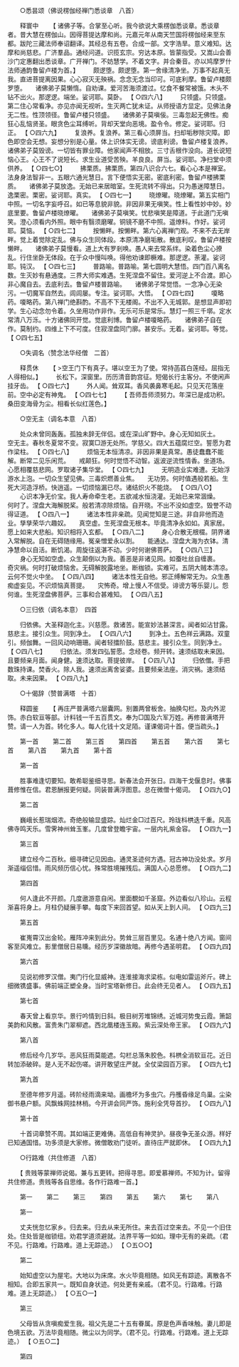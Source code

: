 <!-- { "loadSidebar": true } -->
　　○悉昙颂（佛说楞伽经禅门悉谈章　八首） 

　　释寰中 
　　【 诸佛子等。合掌至心听。我今欲说大乘楞伽悉谈章。悉谈章者。昔大慧在楞伽山。因得菩提达摩和尚。元嘉元年从南天竺国将楞伽经来至东都。跋陀三藏法师奉诏翻译。其经总有五卷。合成一部。文字浩旱。意义难知。达摩和尚慈悲。广济羣品。通经问道。识揽玄宗。穷达本原。皆蒙指受。又嵩山会善沙门定惠翻出悉谈章。广开禅门。不妨慧学。不着文字。并合秦音。亦以鸠摩罗什法师通韵鲁留卢楼为首。】 
　　颇逻堕。颇逻堕。第一舍缘清净坐。万事不起真无我。直进菩提离因果。心心寂灭无殃祸。念念无念当印可。可底利摩。鲁留卢楼颇罗堕。　　诸佛弟子莫懒惰。自劝课。爱河苦海须渡过。忆食不餐常被饿。木头不钻不出火。那逻逻。端坐。娑诃耶。莫卧。 【 ○四六八】 
　　只领盛。只领盛。第二住心常看净。亦见亦闻无视听。生灭两亡犹未证。从师授语方显定。见佛法身无二性。性顶领径。鲁留卢楼只领盛。　　诸佛弟子莫嗔佞。三毒忽起无佛性。痴狂心乱恼贤圣。眼贪色尘耳缚听。背却天堂向恶境。盈令令。修定。娑诃耶。归正。 【 ○四六九】 
　　复浪养。复浪养。第三看心须屏当。扫却垢秽除灾障。即色即空会无想。妄想分别是心量。体上识体实无谤。谤底利谤。鲁留卢楼复浪养。　　诸佛弟子莫毁谤。一切皆有罪业障。他家闻声不相放。三寸舌根作没向。道长说短恼心王。心王不了说短长。求生业道受苦殃。羊良良。屏当。娑诃耶。净扫堂中须供养。 【 ○四七○】 
　　拂栗质。拂栗质。第四八识合六七。看心心本是禅室。法身身法智非一。五眼六通光慧日。言下便悟实无密。密底利密。鲁留卢楼拂栗质。　　诸佛弟子莫放逸。无始已来居暗室。生死流转不得出。只为愚迷障慧日。逸栗密。栗密。娑诃耶。真实。 【 ○四七一】 
　　晓燎曜。晓燎曜。第五实相门中照。一切名字妄呼召。如已等息貌非貌。非因非果无嗔笑。性上看性妙中妙。妙底里要。鲁留卢楼晓燎曜。　　诸佛弟子莫嗔笑。忧悲嗔笑是障道。于此道门无嗔笑。澄心须看内外照。眼中有翳须磨曜。铜镜不磨不中照。遥燎料。作好。娑诃耶。莫恼。 【 ○四七二】 
　　按懒畔。按懒畔。第六心离禅门观。不来不去无岸畔。觉上着觉除定乱。佛与众生同体段。本原清净磨垢散。散底利叹。鲁留卢楼按懒畔。　　诸佛弟子莫慢看。道上大有罗剎唤。愚人来去常系绊。染着色尘心撩乱。行住坐卧无体段。在于众中慢叫唤。得他劝谏即橛难。那逻逻。荼灌。娑诃耶。钝汉。 【 ○四七三】 
　　普路喻。普路喻。第七圆明大慧悟。四门百八离名数。生灭妙有悬通度。三界大师实难遇。生死涅盘不留住。爱河逆上不合渡。即心非心魔自去。去底利去。鲁留卢楼普路喻。　　诸佛弟子常觉悟。一念净心无染污。一切魔军自然去。闾闾屡。专注。娑诃耶。大悟。 【 ○四七四】 
　　嗄略药。嗄略药。第八禅门绝斟酌。不高不下无楼阁。不出不入无城郭。是想显声即初学。生心动念勿令着。久坐用功作非作。无乐可乐是常乐。慧灯一照三千墎。定水常清八万泺。十方诸佛同开觉。觉底利博。鲁留卢楼嗄略药。　　诸佛弟子自在作。莫制约。四维上下不可度。住寂涅盘同门廓。甚安乐。无着。娑诃耶。等觉。 【 ○四七五】 

　　○失调名（赞念法华经僧　二首） 

　　释贯休 
　　【 >空王门下有真子。堪以空王为了使。常持菡萏白莲经。屈指无人得相似。】 
　　长松下。深窗里。历历清音韵宫征。短偈长行主客分。不使闲声挂牙齿。 【 ○四七六】 
　　外人闻。耸双耳。香风袭鼻寒毛起。只见天花落座前。空中必定有神鬼。 【 ○四七七】 
　　【 吾师吾师须努力。年深已是成功积。桑田变海骨为尘。相看长似红莲色。】 

　　○空无主（调名本意　八首） 

　　处众未曾同轰轰。孤独未辞无伴侣。或在深山旷野中。身心无知如灰土。　　空无主。春秋冬夏常不变。寂寞□游无处所。学慈父。四大五蕴腐烂空。誓愿为君作梁柱。 【 ○四七八】 
　　烦恼无本恒清凉。非因非果是真常。愚徒蠢蠢不能解。断常二见乐闲荒。　　戒颠狂。何时觉悟不动智。返波逆流性情香。坐道场。心愿相覆慈悲网。罗取诸子集华堂。 【 ○四七九】 
　　无明造业实难遭。无始浮游水上泡。一切众生望见佛。三毒炽燃善业焦。　　无功劳。何时值遇般若船。生死大河造浮桥。快逍遥。一切烦恼漏已尽。诸结炽火不能烧。 【 ○四八○】 
　　心识本净无价宝。我人寿命牵生老。五欲减水恒浇灌。无始已来常涸燥。　　何时了。涅盘大海解脱桨。般若清凉除烦恼。自开晓。不出不没如虚空。毁誉不动得证道。 【 ○四八一】 
　　诸法本性非亲疏。见闻觉知是三途。非自非他而造业。孳孳荣华六趣奴。　　真空虚。生死涅盘无根本。毕竟清净永如如。真家居。愿上如来大悲船。知识相将入玄都。 【 ○四八二】 
　　身心合散无根棳。阴界诸入常解脱。自在无碍随缘用。冤亲憎爱永以割。　　能通达。涅盘大海为衣钵。清净慧命以自活。断饥渴。周旋往返湛不动。少时何谢佛菩萨。 【 ○四八三】 
　　身心无知如空虚。众生颠倒以为我。善恶是非诸见网。如蚕吐丝自缠裹。　　奇灾祸。何时打破烦恼舍。无碍解脱露地坐。断枷锁。实难可。五阴大贼本清凉。云何不觉火中坐。 【 ○四八四】 
　　诸法本性无自他。邪正缚解常无为。众生愚痴虚妄见。不识烦恼真菩提。　　灾怖奇。增上慢人不信受。诽谤方等乐婴儿。怨何谁。生死涅盘佛菩萨。三事和合甚难知。 【 ○四八五】 

　　○三归依（调名本意）　四首 

　　归依佛。大圣释迦化主。兴慈愿。救诸苦。能宣妙法甚深言。闻者如沾甘露。慈悲主。接引众生。同到净土。 【 ○四八六】 
　　到净土。五色祥云满路。双童引。频伽舞。一回风动响珊珊。闻者轻擂阶鼓。慈悲主。接引众生。同到净土。 【 ○四八七】 
　　归依法。须发四弘誓愿。念经卷。频开转。速须结取未来因。且要频亲月面。闻身健。速须达取。菩提彼岸。 【 ○四八八】 
　　归依僧。手把数珠持课。焚香火。除人我。速须出离舍娑婆。且要频亲法座。消灾祸。速须结取。未来因果。 【 ○四八九】 

　　○十偈辞（赞普满塔　十首） 

　　释圆鉴 
　　【 再庄严普满塔六层囊网。别置两曾板舍。抽换勾栏。及内外泥饰。赤白软亘等部。计料钱一千五百贯文。奉为□国及六军万姓。再修普满塔开赞。请一人为首。转化多人。每人化钱十文足陌。谨课偈词十首。便当疏头。】 

　　第一首 
　　第二首 
　　第三首 
　　第四首 
　　第五首 
　　第六首 
　　第七首 
　　第八首 
　　第九首 
　　第十首 

　　第一首 

　　胜事难逢切要知。敢希聪鉴细寻思。新春法会开张日。四海干戈偃息时。佛事葺修惟在信。君恩酬报更何疑。同装普满浮图意。总在微僧十偈词。 【 ○四九○】 

　　第二首 

　　巍峨长惹瑞烟浓。奇绝般输显盛踪。灿烂金□过百尺。玲珑枓栱迭千重。风高佛寺鸣天乐。雪霁神州耸玉峯。几度曾登瞻宇宙。一层内礼紫金容。 【 ○四九一】 

　　第三首 

　　建立经今二百秋。细寻碑记见因由。通灵圣迹何方遇。冠古神功没处求。岁月渐遥缁侣惜。雨风频历信心忧。殊常胜境摧残后。满国人心总愿修。 【 ○四九二】 

　　第四首 

　　何人逢此不开颜。几度遨游意自闲。里面覩如千圣窟。外边看似八珍山。云程渐喜将身上。月柱仍疑展手攀。每度下来回首望。如从天上到人间。 【 ○四九三】 

　　第五首 

　　崔嵬霄汉出金轮。雁阵冲来到此分。势耸三层百里见。名通十绝八方闻。窗间客至风难立。影里僧居日易曛。经历岁深徽故暗。再修今遇圣明君。 【 ○四九四】 

　　第六首 

　　见说初修罗汉僧。夷门行化显威神。连淮接海求梁栋。似电如雷运斧斤。碑上细微镌盛事。佛前端正塑全身。当时宝塔新修日。此会终无见者人。 【 ○四九五】 

　　第七首 

　　春天曾上看京华。景行吟情到日斜。极目树芳堆锦绣。近城河势曳云霞。箫韶美韵和风散。富贵朱门翠柳遮。西北凰楼连玉殿。紫云深处帝王家。 【 ○四九六】 

　　第八首 

　　修后经今几岁华。恶风狂雨莫能遮。勾栏总落朱胶色。枓栱全消软亘花。近日转加添破碎。是人无不起伤嗟。讲开敢望庄严就。全仗梁园百万家。 【 ○四九七】 

　　第九首 

　　至德年修岁月遥。砖阶经雨滴来坳。画檐坏为多虫穴。丹雘昏缘足鸟巢。尘染御书悬户额。风飘蛛网挂林梢。今开讲会同严饰。施利全凭导首抄。 【 ○四九八】 

　　第十首 

　　十首词章赞不周。其如端正更难俦。高低自有神灵护。昼夜争无圣众游。样好已知通国惜。功多须是大家修。微僧敢劝门徒听。直待庄严就即休。 【 ○四九九】 

　　○行路难（共住修道　八首） 

　　【 贵贱等蒙禅师说偈。兼与五更转。把得寻思。即爱慕禅师。不知为计。留得共住修道。贵贱等各自思维。各作行路难一首。】 

　　第一 
　　第二 
　　第三 
　　第四 
　　第五 
　　第六 
　　第七 
　　第八 

　　第一 

　　丈夫恍忽忆家乡。归去来。归去从来无所住。来去百过空来去。不见一个旧住处。住处皆是枷锁纽。劝君学道须避就。法界平等一如如。理中无有的亲疏。（君不见。行路难。行路难。道上无踪迹。） 【 ○五○○】 

　　第二 

　　始知虚空以为屋宅。大地以为床席。水火毕竟相随。如风无有踪迹。离散各不相知。合即五家共一。既知自身状迹。何处更有亲戚。（君不见。行路难。行路难。道上无踪迹。） 【 ○五○一】 

　　第三 

　　父母皆从贪嗔痴爱生我。祖父先是二十五有眷属。原是色声香味触。妻儿即是色境五欲。万法毕竟相随。微尘以为同学。（君不见。行路难。行路难。道上无踪迹。） 【 ○五○二】 

　　第四 

